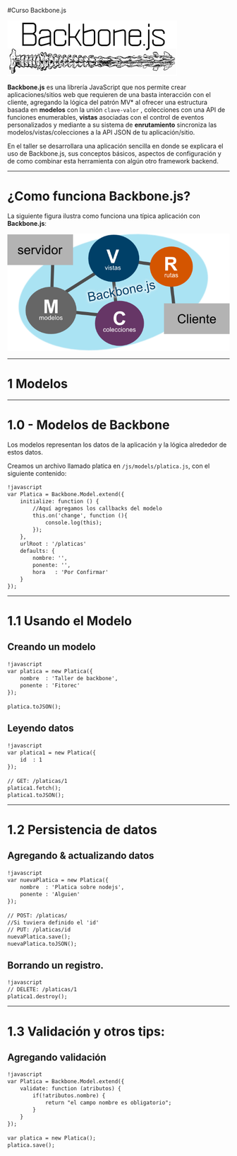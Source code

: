 #Curso Backbone.js

![backbone-logo](./img/backbone-logo.png)

**Backbone.js** es una librería JavaScript que nos permite crear aplicaciones/sitios web que requieren de una basta interacción con el cliente, agregando la lógica del patrón MV* al ofrecer una estructura basada en **modelos** con la unión `clave-valor` , colecciones con una API de funciones enumerables, **vistas** asociadas con el control de eventos personalizados y mediante a su sistema de **enrutamiento** sincroniza las modelos/vistas/colecciones a la API JSON de tu aplicación/sitio.


En el taller se desarrollara una aplicación sencilla en donde se explicara el uso de Backbone.js, sus conceptos básicos, aspectos de configuración y de como combinar esta herramienta con algún otro framework backend.

------------------------------------------

# ¿Como funciona Backbone.js?

La siguiente figura ilustra como funciona una típica aplicación con **Backbone.js**:

![Funcionamiento aplicación con Backbone.js](img/funcionamiento-backbone.js.png)

------------------------------------------

# 1 Modelos

----------------------------------------------------

# 1.0 - Modelos de Backbone

Los modelos representan los datos de la aplicación y la lógica alrededor de estos datos.

Creamos un archivo llamado platica en `/js/models/platica.js`, con el siguiente contenido:

    !javascript
	var Platica = Backbone.Model.extend({
		initialize: function () {
			//Aquí agregamos los callbacks del modelo
			this.on('change', function (){
				console.log(this);
			});
		},
		urlRoot : '/platicas'
		defaults: {
			nombre: '',
			ponente: '',
			hora   : 'Por Confirmar'
		}
	});

----------------------------------------------------

# 1.1 Usando el Modelo

## Creando un modelo

    !javascript
	var platica = new Platica({
		nombre  : 'Taller de backbone',
		ponente : 'Fitorec'
	});

	platica.toJSON();

## Leyendo datos
	!javascript
	var platica1 = new Platica({
		id  : 1
	});

	// GET: /platicas/1
	platica1.fetch();
	platica1.toJSON();

------------------------------------------

# 1.2 Persistencia de datos

## Agregando & actualizando datos
	!javascript
	var nuevaPlatica = new Platica({
		nombre  : 'Platica sobre nodejs',
		ponente : 'Alguien'
	});

	// POST: /platicas/
	//Si tuviera definido el 'id'
	// PUT: /platicas/id
	nuevaPlatica.save();
	nuevaPlatica.toJSON();

## Borrando un registro.

	!javascript
	// DELETE: /platicas/1
	platica1.destroy();

------------------------------------------

# 1.3 Validación y otros tips:

## Agregando validación
	!javascript
	var Platica = Backbone.Model.extend({
		validate: function (atributos) {
			if(!atributos.nombre) {
				return "el campo nombre es obligatorio";
			}
		}
	});
	
	var platica = new Platica();
	platica.save();